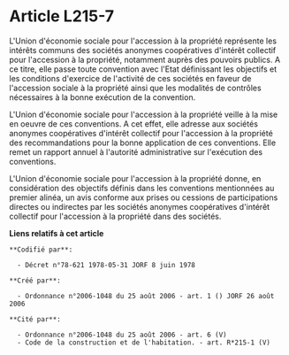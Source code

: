 # Article L215-7

L'Union d'économie sociale pour l'accession à la propriété représente les intérêts communs des sociétés anonymes coopératives
d'intérêt collectif pour l'accession à la propriété, notamment auprès des pouvoirs publics. A ce titre, elle passe toute
convention avec l'Etat définissant les objectifs et les conditions d'exercice de l'activité de ces sociétés en faveur de
l'accession sociale à la propriété ainsi que les modalités de contrôles nécessaires à la bonne exécution de la convention.

L'Union d'économie sociale pour l'accession à la propriété veille à la mise en oeuvre de ces conventions. A cet effet, elle
adresse aux sociétés anonymes coopératives d'intérêt collectif pour l'accession à la propriété des recommandations pour la
bonne application de ces conventions. Elle remet un rapport annuel à l'autorité administrative sur l'exécution des
conventions.

L'Union d'économie sociale pour l'accession à la propriété donne, en considération des objectifs définis dans les conventions
mentionnées au premier alinéa, un avis conforme aux prises ou cessions de participations directes ou indirectes par les
sociétés anonymes coopératives d'intérêt collectif pour l'accession à la propriété dans des sociétés.

**Liens relatifs à cet article**

	**Codifié par**:

	  - Décret n°78-621 1978-05-31 JORF 8 juin 1978

	**Créé par**:

	  - Ordonnance n°2006-1048 du 25 août 2006 - art. 1 () JORF 26 août 2006

	**Cité par**:

	  - Ordonnance n°2006-1048 du 25 août 2006 - art. 6 (V)
	  - Code de la construction et de l'habitation. - art. R*215-1 (V)
